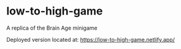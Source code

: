 # low-to-high-game
 A replica of the Brain Age minigame

Deployed version located at: https://low-to-high-game.netlify.app/
